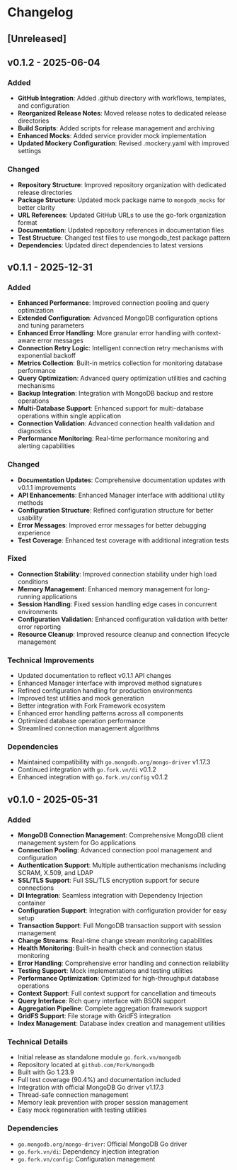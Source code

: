 # Changelog

## [Unreleased]

## v0.1.2 - 2025-06-04

### Added
- **GitHub Integration**: Added .github directory with workflows, templates, and configuration
- **Reorganized Release Notes**: Moved release notes to dedicated release directories
- **Build Scripts**: Added scripts for release management and archiving
- **Enhanced Mocks**: Added service provider mock implementation
- **Updated Mockery Configuration**: Revised .mockery.yaml with improved settings

### Changed
- **Repository Structure**: Improved repository organization with dedicated release directories
- **Package Structure**: Updated mock package name to `mongodb_mocks` for better clarity
- **URL References**: Updated GitHub URLs to use the go-fork organization format
- **Documentation**: Updated repository references in documentation files
- **Test Structure**: Changed test files to use mongodb_test package pattern
- **Dependencies**: Updated direct dependencies to latest versions

## v0.1.1 - 2025-12-31

### Added
- **Enhanced Performance**: Improved connection pooling and query optimization
- **Extended Configuration**: Advanced MongoDB configuration options and tuning parameters
- **Enhanced Error Handling**: More granular error handling with context-aware error messages
- **Connection Retry Logic**: Intelligent connection retry mechanisms with exponential backoff
- **Metrics Collection**: Built-in metrics collection for monitoring database performance
- **Query Optimization**: Advanced query optimization utilities and caching mechanisms
- **Backup Integration**: Integration with MongoDB backup and restore operations
- **Multi-Database Support**: Enhanced support for multi-database operations within single application
- **Connection Validation**: Advanced connection health validation and diagnostics
- **Performance Monitoring**: Real-time performance monitoring and alerting capabilities

### Changed
- **Documentation Updates**: Comprehensive documentation updates with v0.1.1 improvements
- **API Enhancements**: Enhanced Manager interface with additional utility methods
- **Configuration Structure**: Refined configuration structure for better usability
- **Error Messages**: Improved error messages for better debugging experience
- **Test Coverage**: Enhanced test coverage with additional integration tests

### Fixed
- **Connection Stability**: Improved connection stability under high load conditions
- **Memory Management**: Enhanced memory management for long-running applications
- **Session Handling**: Fixed session handling edge cases in concurrent environments
- **Configuration Validation**: Enhanced configuration validation with better error reporting
- **Resource Cleanup**: Improved resource cleanup and connection lifecycle management

### Technical Improvements
- Updated documentation to reflect v0.1.1 API changes
- Enhanced Manager interface with improved method signatures
- Refined configuration handling for production environments
- Improved test utilities and mock generation
- Better integration with Fork Framework ecosystem
- Enhanced error handling patterns across all components
- Optimized database operation performance
- Streamlined connection management algorithms

### Dependencies
- Maintained compatibility with `go.mongodb.org/mongo-driver` v1.17.3
- Continued integration with `go.fork.vn/di` v0.1.2
- Enhanced integration with `go.fork.vn/config` v0.1.2

## v0.1.0 - 2025-05-31

### Added
- **MongoDB Connection Management**: Comprehensive MongoDB client management system for Go applications
- **Connection Pooling**: Advanced connection pool management and configuration
- **Authentication Support**: Multiple authentication mechanisms including SCRAM, X.509, and LDAP
- **SSL/TLS Support**: Full SSL/TLS encryption support for secure connections
- **DI Integration**: Seamless integration with Dependency Injection container
- **Configuration Support**: Integration with configuration provider for easy setup
- **Transaction Support**: Full MongoDB transaction support with session management
- **Change Streams**: Real-time change stream monitoring capabilities
- **Health Monitoring**: Built-in health check and connection status monitoring
- **Error Handling**: Comprehensive error handling and connection reliability
- **Testing Support**: Mock implementations and testing utilities
- **Performance Optimization**: Optimized for high-throughput database operations
- **Context Support**: Full context support for cancellation and timeouts
- **Query Interface**: Rich query interface with BSON support
- **Aggregation Pipeline**: Complete aggregation framework support
- **GridFS Support**: File storage with GridFS integration
- **Index Management**: Database index creation and management utilities

### Technical Details
- Initial release as standalone module `go.fork.vn/mongodb`
- Repository located at `github.com/Fork/mongodb`
- Built with Go 1.23.9
- Full test coverage (90.4%) and documentation included
- Integration with official MongoDB Go driver v1.17.3
- Thread-safe connection management
- Memory leak prevention with proper session management
- Easy mock regeneration with testing utilities

### Dependencies
- `go.mongodb.org/mongo-driver`: Official MongoDB Go driver
- `go.fork.vn/di`: Dependency injection integration
- `go.fork.vn/config`: Configuration management



[v0.1.2]: https://github.com/go-fork/mongodb/releases/tag/v0.1.2
[v0.1.1]: https://github.com/go-fork/mongodb/releases/tag/v0.1.1
[v0.1.0]: https://github.com/go-fork/mongodb/releases/tag/v0.1.0
